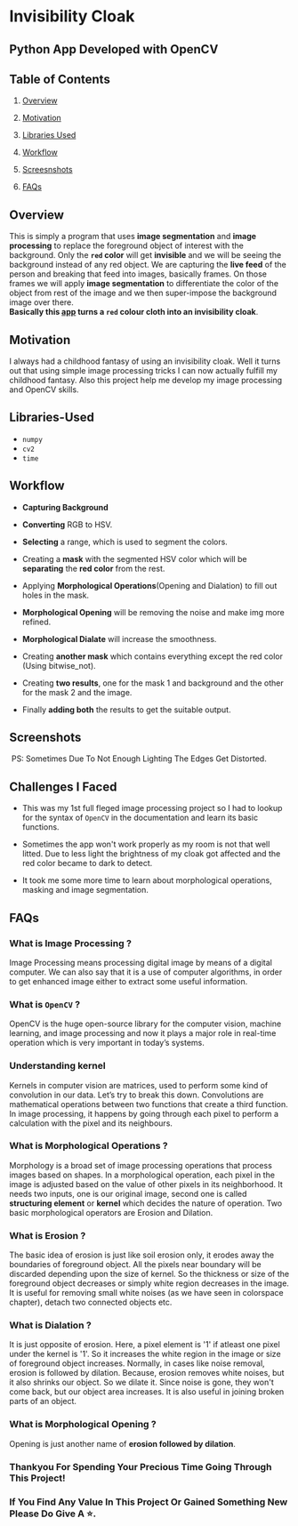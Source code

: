 # Invisibility Cloak
## Python App Developed with OpenCV 

## Table of Contents

1.  [Overview](https://github.com/Kens3i/Data-Science-And-ML-Projects/tree/main/Invisibility%20Cloak%20With%20OpenCV#Overview)
    
2.  [Motivation](https://github.com/Kens3i/Data-Science-And-ML-Projects/tree/main/Invisibility%20Cloak%20With%20OpenCV#Motivation)
    
3.  [Libraries Used](https://github.com/Kens3i/Data-Science-And-ML-Projects/tree/main/Invisibility%20Cloak%20With%20OpenCV#Libraries-Used)
    
4.  [Workflow](https://github.com/Kens3i/Data-Science-And-ML-Projects/tree/main/Invisibility%20Cloak%20With%20OpenCV#Workflow)

5.  [Screesnshots](https://github.com/Kens3i/Data-Science-And-ML-Projects/tree/main/Invisibility%20Cloak%20With%20OpenCV#Screenshots)

6. [FAQs](https://github.com/Kens3i/Data-Science-And-ML-Projects/tree/main/Invisibility%20Cloak%20With%20OpenCV#FAQs)


## Overview

This is simply a program that uses **image segmentation** and **image processing** to replace the foreground object of interest with the background. Only the **`red` color** will get **invisible** and we will be seeing the background instead of any red object. We are capturing the **live feed** of the person and breaking that feed into images, basically frames. On those frames we will apply **image segmentation** to differentiate the color of the object from rest of the image and we then super-impose the background image over there.<br>
**Basically this [app]() turns a `red` colour cloth into an invisibility cloak**.

## Motivation

I always had a childhood fantasy of using an invisibility cloak. Well it turns out that using simple image processing tricks I can now actually fulfill my childhood fantasy. Also this project help me develop my image processing and OpenCV skills.

## Libraries-Used

-   `numpy`
-   `cv2`
-   `time`


## Workflow

- **Capturing Background**

- **Converting** RGB to HSV.

- **Selecting** a range, which is used to segment the colors.

- Creating a **mask** with the segmented HSV color which will be **separating** the **red color** from the rest.

- Applying **Morphological Operations**(Opening and Dialation) to fill out holes in the mask.

- **Morphological Opening** will be removing the noise and make img more refined.

- **Morphological Dialate** will increase the smoothness.

- Creating **another mask** which contains everything except the red color (Using bitwise_not).

- Creating **two results**, one for the mask 1 and background and the other for the mask 2 and the image.

- Finally **adding both** the results to get the suitable output.

## Screenshots
![]()
PS: Sometimes Due To Not Enough Lighting The Edges Get Distorted.


## Challenges I Faced

- This was my 1st full fleged image processing project so I had to lookup for the syntax of  `OpenCV` in the documentation and learn its basic functions.

- Sometimes the app won't work properly as my room is not that well litted. Due to less light the brightness of my cloak got affected and the red color became to dark to detect.

- It took me some more time to learn about morphological operations, masking and image segmentation.


## FAQs
### What is Image Processing ?
Image Processing means processing digital image by means of a digital computer. We can also say that it is a use of computer algorithms, in order to get enhanced image either to extract some useful information.

### What is `OpenCV` ?
OpenCV is the huge open-source library for the computer vision, machine learning, and image processing and now it plays a major role in real-time operation which is very important in today’s systems.

### Understanding kernel
Kernels in computer vision are matrices, used to perform some kind of convolution in our data. Let’s try to break this down.
Convolutions are mathematical operations between two functions that create a third function. In image processing, it happens by going through each pixel to perform a calculation with the pixel and its neighbours.

### What is Morphological Operations ?
Morphology is a broad set of image processing operations that process images based on shapes. In a morphological operation, each pixel in the image is adjusted based on the value of other pixels in its neighborhood. It needs two inputs, one is our original image, second one is called **structuring element** or **kernel** which decides the nature of operation. Two basic morphological operators are Erosion and Dilation.

### What is Erosion ?
The basic idea of erosion is just like soil erosion only, it erodes away the boundaries of foreground object. All the pixels near boundary will be discarded depending upon the size of kernel. So the thickness or size of the foreground object decreases or simply white region decreases in the image. It is useful for removing small white noises (as we have seen in colorspace chapter), detach two connected objects etc.

### What is Dialation ?
It is just opposite of erosion. Here, a pixel element is '1' if atleast one pixel under the kernel is '1'. So it increases the white region in the image or size of foreground object increases. Normally, in cases like noise removal, erosion is followed by dilation. Because, erosion removes white noises, but it also shrinks our object. So we dilate it. Since noise is gone, they won't come back, but our object area increases. It is also useful in joining broken parts of an object.

### What is Morphological Opening ?
Opening is just another name of **erosion followed by dilation**.

### Thankyou For Spending Your Precious Time Going Through This Project!
### If You Find Any Value In This Project Or Gained Something New Please Do Give A ⭐.
